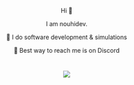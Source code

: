 <div align="center">
  
Hi 👋

I am nouhidev.

🔹 I do software development & simulations

🔹 Best way to reach me is on Discord
  
  
# ![](https://komarev.com/ghpvc/?username=NouhiDev&color=blue&style=for-the-badge)
  
</div>
